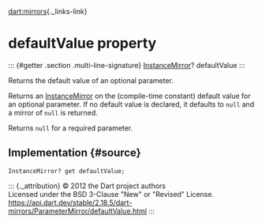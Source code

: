 [dart:mirrors](../../dart-mirrors/dart-mirrors-library){._links-link}

defaultValue property
=====================

::: {#getter .section .multi-line-signature}
[InstanceMirror](../instancemirror-class)? defaultValue
:::

Returns the default value of an optional parameter.

Returns an [InstanceMirror](../instancemirror-class) on the
(compile-time constant) default value for an optional parameter. If no
default value is declared, it defaults to `null` and a mirror of `null`
is returned.

Returns `null` for a required parameter.

Implementation {#source}
--------------

``` {.language-dart data-language="dart"}
InstanceMirror? get defaultValue;
```

::: {._attribution}
© 2012 the Dart project authors\
Licensed under the BSD 3-Clause \"New\" or \"Revised\" License.\
<https://api.dart.dev/stable/2.18.5/dart-mirrors/ParameterMirror/defaultValue.html>
:::
